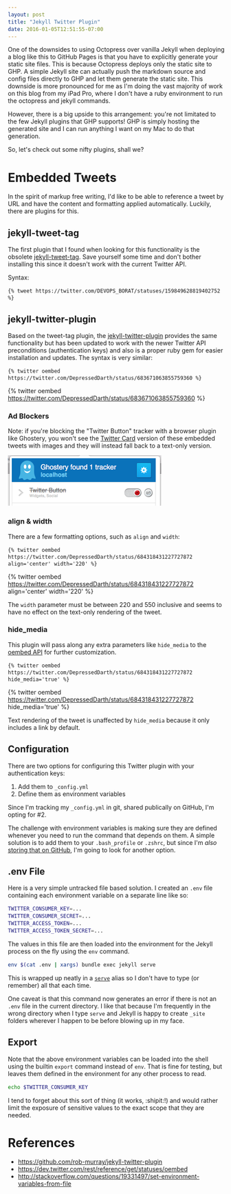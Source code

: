 ```yaml
---
layout: post
title: "Jekyll Twitter Plugin"
date: 2016-01-05T12:51:55-07:00
---
```


One of the downsides to using Octopress over vanilla Jekyll when deploying a blog like this to GitHub Pages is that you have to explicitly generate your static site files. This is because Octopress deploys only the static site to GHP. A simple Jekyll site can actually push the markdown source and config files directly to GHP and let them generate the static site. This downside is more pronounced for me as I'm doing the vast majority of work on this blog from my iPad Pro, where I don't have a ruby environment to run the octopress and jekyll commands.

However, there is a big upside to this arrangement: you're not limitated to the few Jekyll plugins that GHP supports! GHP is simply hosting the generated site and I can run anything I want on my Mac to do that generation.

So, let's check out some nifty plugins, shall we?

# Embedded Tweets

In the spirit of markup free writing, I'd like to be able to reference a tweet by URL and have the content and formatting applied automatically. Luckily, there are plugins for this.

## jekyll-tweet-tag

The first plugin that I found when looking for this functionality is the obsolete [jekyll-tweet-tag](https://github.com/scottwb/jekyll-tweet-tag). Save yourself some time and don't bother installing this since it doesn't work with the current Twitter API.

Syntax:

```liquid class:"wrap"
{% tweet https://twitter.com/DEVOPS_BORAT/statuses/159849628819402752 %}
```

## jekyll-twitter-plugin

Based on the tweet-tag plugin, the [jekyll-twitter-plugin](https://github.com/rob-murray/jekyll-twitter-plugin) provides the same functionality but has been updated to work with the newer Twitter API preconditions (authentication keys) and also is a proper ruby gem for easier installation and updates.
The syntax is very similar:

```liquid class:"wrap"
{% twitter oembed https://twitter.com/DepressedDarth/status/683671063855759360 %}
```

{% twitter oembed https://twitter.com/DepressedDarth/status/683671063855759360 %}


### Ad Blockers

Note: if you're blocking the "Twitter Button" tracker with a browser plugin like Ghostery, you won't see the [Twitter Card](https://dev.twitter.com/cards/overview) version of these embedded tweets with images and they will instead fall back to a text-only version.

![Ghostery Safari plugin showing Twitter tracker blocked](/images/ghostery-twitter-button.png)


### align & width

There are a few formatting options, such as `align` and `width`:

```liquid class:"wrap"
{% twitter oembed https://twitter.com/DepressedDarth/status/684318431227727872 align='center' width='220' %}
```

{% twitter oembed https://twitter.com/DepressedDarth/status/684318431227727872 align='center' width='220' %}

The `width` parameter must be between 220 and 550 inclusive and seems to have no effect on the text-only rendering of the tweet.


### hide_media

This plugin will pass along any extra parameters like `hide_media` to the [oembed API](https://dev.twitter.com/rest/reference/get/statuses/oembed) for further customization.

```liquid class:"wrap"
{% twitter oembed https://twitter.com/DepressedDarth/status/684318431227727872 hide_media='true' %}
```

{% twitter oembed https://twitter.com/DepressedDarth/status/684318431227727872 hide_media='true' %}

Text rendering of the tweet is unaffected by `hide_media` because it only includes a link by default.

## Configuration

There are two options for configuring this Twitter plugin with your authentication keys:

1. Add them to `_config.yml`
2. Define them as environment variables

Since I'm tracking my `_config.yml` in git, shared publically on GitHub, I'm opting for #2.

The challenge with environment variables is making sure they are defined whenever you need to run the command that depends on them. A simple solution is to add them to your `.bash_profile` or `.zshrc`, but since I'm _also_ [storing that on GitHub](https://github.com/phatblat/dotfiles/blob/master/.zshrc), I'm going to look for another option.

## .env File

Here is a very simple untracked file based solution. I created an `.env` file containing each environment variable on a separate line like so:

```bash class:"wrap"
TWITTER_CONSUMER_KEY=...
TWITTER_CONSUMER_SECRET=...
TWITTER_ACCESS_TOKEN=...
TWITTER_ACCESS_TOKEN_SECRET=...
```

The values in this file are then loaded into the environment for the Jekyll process on the fly using the `env` command.

```bash class:"wrap"
env $(cat .env | xargs) bundle exec jekyll serve
```

This is wrapped up neatly in a [`serve`](https://github.com/phatblat/dotfiles/blob/89dace6e7f9230e0b7f3ded261172f6bf7af2317/.dotfiles/www/octopress.zsh#L28) alias so I don't have to type (or remember) all that each time.

One caveat is that this command now generates an error if there is not an `.env` file in the current directory. I like that because I'm frequently in the wrong directory when I type `serve` and Jekyll is happy to create `_site` folders wherever I happen to be before blowing up in my face.

## Export

Note that the above environment variables can be loaded into the shell using the builtin `export` command instead of `env`. That is fine for testing, but leaves them defined in the environment for any other process to read.

```bash class:"wrap"
echo $TWITTER_CONSUMER_KEY
```

I tend to forget about this sort of thing (it works, :shipit:!) and would rather limit the exposure of sensitive values to the exact scope that they are needed.

# References

- <https://github.com/rob-murray/jekyll-twitter-plugin>
- <https://dev.twitter.com/rest/reference/get/statuses/oembed>
- <http://stackoverflow.com/questions/19331497/set-environment-variables-from-file>
